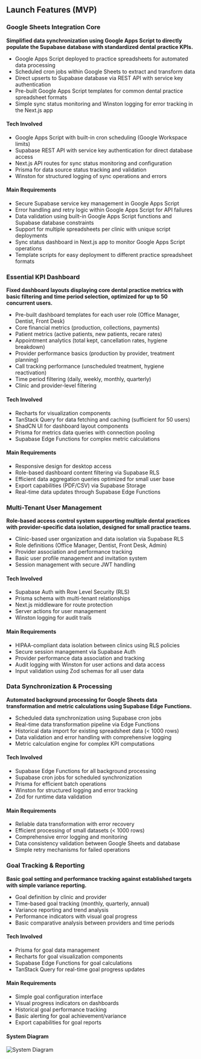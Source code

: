 ## Launch Features (MVP)

### Google Sheets Integration Core
**Simplified data synchronization using Google Apps Script to directly populate the Supabase database with standardized dental practice KPIs.**

* Google Apps Script deployed to practice spreadsheets for automated data processing
* Scheduled cron jobs within Google Sheets to extract and transform data
* Direct upserts to Supabase database via REST API with service key authentication
* Pre-built Google Apps Script templates for common dental practice spreadsheet formats
* Simple sync status monitoring and Winston logging for error tracking in the Next.js app

#### Tech Involved
* Google Apps Script with built-in cron scheduling (Google Workspace limits)
* Supabase REST API with service key authentication for direct database access
* Next.js API routes for sync status monitoring and configuration
* Prisma for data source status tracking and validation
* Winston for structured logging of sync operations and errors

#### Main Requirements
* Secure Supabase service key management in Google Apps Script
* Error handling and retry logic within Google Apps Script for API failures
* Data validation using built-in Google Apps Script functions and Supabase database constraints
* Support for multiple spreadsheets per clinic with unique script deployments
* Sync status dashboard in Next.js app to monitor Google Apps Script operations
* Template scripts for easy deployment to different practice spreadsheet formats

### Essential KPI Dashboard
**Fixed dashboard layouts displaying core dental practice metrics with basic filtering and time period selection, optimized for up to 50 concurrent users.**

* Pre-built dashboard templates for each user role (Office Manager, Dentist, Front Desk)
* Core financial metrics (production, collections, payments)
* Patient metrics (active patients, new patients, recare rates)
* Appointment analytics (total kept, cancellation rates, hygiene breakdown)
* Provider performance basics (production by provider, treatment planning)
* Call tracking performance (unscheduled treatment, hygiene reactivation)
* Time period filtering (daily, weekly, monthly, quarterly)
* Clinic and provider-level filtering

#### Tech Involved
* Recharts for visualization components
* TanStack Query for data fetching and caching (sufficient for 50 users)
* ShadCN UI for dashboard layout components
* Prisma for metrics data queries with connection pooling
* Supabase Edge Functions for complex metric calculations

#### Main Requirements
* Responsive design for desktop access
* Role-based dashboard content filtering via Supabase RLS
* Efficient data aggregation queries optimized for small user base
* Export capabilities (PDF/CSV) via Supabase Storage
* Real-time data updates through Supabase Edge Functions

### Multi-Tenant User Management
**Role-based access control system supporting multiple dental practices with provider-specific data isolation, designed for small practice teams.**

* Clinic-based user organization and data isolation via Supabase RLS
* Role definitions (Office Manager, Dentist, Front Desk, Admin)
* Provider association and performance tracking
* Basic user profile management and invitation system
* Session management with secure JWT handling

#### Tech Involved
* Supabase Auth with Row Level Security (RLS)
* Prisma schema with multi-tenant relationships
* Next.js middleware for route protection
* Server actions for user management
* Winston logging for audit trails

#### Main Requirements
* HIPAA-compliant data isolation between clinics using RLS policies
* Secure session management via Supabase Auth
* Provider performance data association and tracking
* Audit logging with Winston for user actions and data access
* Input validation using Zod schemas for all user data

### Data Synchronization & Processing
**Automated background processing for Google Sheets data transformation and metric calculations using Supabase Edge Functions.**

* Scheduled data synchronization using Supabase cron jobs
* Real-time data transformation pipeline via Edge Functions
* Historical data import for existing spreadsheet data (< 1000 rows)
* Data validation and error handling with comprehensive logging
* Metric calculation engine for complex KPI computations

#### Tech Involved
* Supabase Edge Functions for all background processing
* Supabase cron jobs for scheduled synchronization
* Prisma for efficient batch operations
* Winston for structured logging and error tracking
* Zod for runtime data validation

#### Main Requirements
* Reliable data transformation with error recovery
* Efficient processing of small datasets (< 1000 rows)
* Comprehensive error logging and monitoring
* Data consistency validation between Google Sheets and database
* Simple retry mechanisms for failed operations

### Goal Tracking & Reporting
**Basic goal setting and performance tracking against established targets with simple variance reporting.**

* Goal definition by clinic and provider
* Time-based goal tracking (monthly, quarterly, annual)
* Variance reporting and trend analysis
* Performance indicators with visual goal progress
* Basic comparative analysis between providers and time periods

#### Tech Involved
* Prisma for goal data management
* Recharts for goal visualization components
* Supabase Edge Functions for goal calculations
* TanStack Query for real-time goal progress updates

#### Main Requirements
* Simple goal configuration interface
* Visual progress indicators on dashboards
* Historical goal performance tracking
* Basic alerting for goal achievement/variance
* Export capabilities for goal reports

#### System Diagram

![System Diagram](dental_dashboard_architecture.svg)
